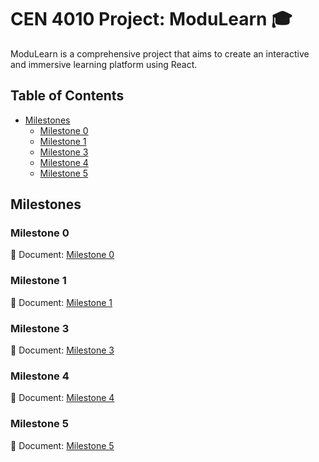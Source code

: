 # CEN 4010 Project: ModuLearn 🎓

ModuLearn is a comprehensive project that aims to create an interactive and immersive learning platform using React.

## Table of Contents

- [Milestones](#milestones)
  - [Milestone 0](#milestone-0)
  - [Milestone 1](#milestone-1)
  - [Milestone 3](#milestone-3)
  - [Milestone 4](#milestone-4)
  - [Milestone 5](#milestone-5)

## Milestones

### Milestone 0

📄 Document: [Milestone 0](https://docs.google.com/document/d/1V0IPSCHPUY6M7jv-Gr5E94YYWASuMN5kp_1Jegh7iYE/edit?usp=sharing)

### Milestone 1

📄 Document: [Milestone 1](https://docs.google.com/document/d/1Z7hhcQ6ighgQWMYiEpStS1zHWMthEm-k4E-CzqFtVEM/edit?usp=sharing)

### Milestone 3

📄 Document: [Milestone 3](https://docs.google.com/document/d/1745EJ3vBer1D_LhXtKHa8oYe_QJ3ZIrC/edit?usp=sharing&ouid=104540418355024114887&rtpof=true&sd=true)

### Milestone 4

📄 Document: [Milestone 4](https://docs.google.com/document/d/19xdCTZbioOqfG9-WyDElSEbqscBd3XxV/edit?usp=sharing&ouid=104540418355024114887&rtpof=true&sd=true)

### Milestone 5

📄 Document: [Milestone 5](https://docs.google.com/document/d/16XoizEdAe2VB5l2sbj6wavQmLzDBlme9/edit?usp=sharing&ouid=104540418355024114887&rtpof=true&sd=true)
